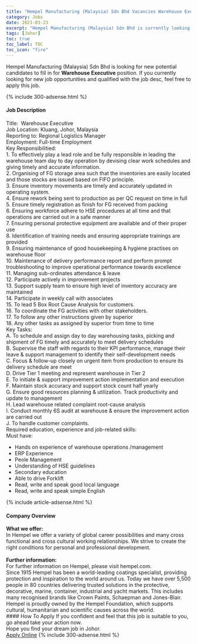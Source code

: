 ```yaml
---
title: "Hempel Manufacturing (Malaysia) Sdn Bhd Vacancies Warehouse Executive" 
category: Jobs 
date: 2021-03-23 
excerpt: "Hempel Manufacturing (Malaysia) Sdn Bhd is currently looking for suitable person to fill in the Warehouse Executive which based in Johor" 
tags: [Johor] 
toc: true 
toc_label: TOC 
toc_icon: "fire" 
--- 
```


<p>Hempel Manufacturing (Malaysia) Sdn Bhd is looking for new potential candidates to fill in for <b>Warehouse Executive</b> position. If you currently looking for new job opportunities and qualified with the job desc, feel free to apply this job.
</p>{% include 300-adsense.html %} 
<div><div><h4>Job Description</h4></div><div><div><span><div><div>Title:&#160; Warehouse Executive</div><div>Job Location: Kluang, Johor, Malaysia</div><div>Reporting to: Regional Logistics Manager</div><div>Employment: Full-time Employment</div><div>Key Responsibilitied:</div><div>1. To effectively play a lead role and be fully responsible in leading the warehouse team day to day operation by devising clear work schedules and giving timely and accurate information.<br>2. Organising of FG storage area such that the inventories are easily located and those stocks are issued based on FIFO principle.<br>3. Ensure inventory movements are timely and accurately updated in operating system.<br>4. Ensure rework being sent to production as per QC request on time in full<br>5. Ensure timely registration as finish for FG received from packing<br>6. Ensuring workforce adhere to HSE procedures at all time and that operations are carried out in a safe manner<br>7. Ensuring personal protective equipment are available and of their proper use<br>8. Identification of training needs and ensuring appropriate trainings are provided<br>9. Ensuring maintenance of good housekeeping &amp; hygiene practises on warehouse floor<br>10. Maintenance of delivery performance report and perform prompt troubleshooting to improve operational performance towards excellence<br>11. Managing sub-ordinates attendance &amp; leave<br>12. Participate actively in improvement projects<br>13. Support supply team to ensure high level of inventory accuracy are maintained<br>14. Participate in weekly call with associates<br>15. To lead 5 Box Root Cause Analysis for customers.<br>16. To coordinate the FG activities with other stakeholders.<br>17. To follow any other instructions given by superior<br>18. Any other tasks as assigned by superior from time to time</div><div>Key Tasks:</div><div>A. To schedule and assign day to day warehousing tasks, picking and shipment of FG timely and accurately to meet delivery schedules<br>B. Supervise the staff with regards to their KPI performance, manage their leave &amp; support management to identify their self-development needs<br>C. Focus &amp; follow-up closely on urgent item from production to ensure its delivery schedule are meet<br>D. Drive Tier 1 meeting and represent warehouse in Tier 2<br>E. To initiate &amp; support improvement action implementation and execution<br>F. Maintain stock accuracy and support stock count half yearly<br>G. Ensure good resources planning &amp; utilization. Track productivity and update to management<br>H. Lead warehouse related complaint root-cause analysis<br>I. Conduct monthly 6S audit at warehouse &amp; ensure the improvement action are carried out<br>J. To handle customer complaints.</div><div>Required education, experience and job-related skills:</div><div>Must have:</div><ul><li>Hands on experience of warehouse operations /management</li><li>ERP Experience</li><li>Peole Management</li><li>Understanding of HSE guidelines</li><li>Secondary education</li><li>Able to drive Forklift</li><li>Read, write and speak good local language</li><li>Read, write and speak simple English</li></ul></div></span></div></div></div> 
{% include article-adsense.html %} 
<div><div><h4>Company Overview</h4></div><div><div><span><div><div>
<div>
<div>
<div><strong>What we offer:</strong><br>
In Hempel we offer a variety of global career possibilities and many cross functional and cross cultural working relationships. We strive to create the right conditions for personal and professional development.</div>
<div><br>
<strong>Further information:</strong><br>
For further information on Hempel, please visit hempel.com.</div>
<div>
<div>Since 1915 Hempel has been a world-leading coatings specialist, providing protection and inspiration to the world around us. Today we have over 5,500 people in 80 countries delivering trusted solutions in the protective, decorative, marine, container, industrial and yacht markets. This includes many recognised brands like Crown Paints, Schaepman and Jones-Blair.</div>
<div>Hempel is proudly owned by the Hempel Foundation, which supports cultural, humanitarian and scientific causes across the world.</div>
</div>
</div>
</div>
</div></div></span></div></div></div> 
#### How To Apply 
If you confident and feel that this job is suitable to you, go ahead take your action now. <br/> 
Hope you find your dream job in Johor. <br/> 
<a href="https://www.jobstreet.com.my/en/job/warehouse-executive-4514512?jobId=jobstreet-my-job-4514512&" class="btn btn--info" target="_blank" rel="nofollow noopenner">Apply Online</a> 
{% include 300-adsense.html %} 
